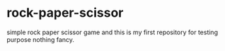 # rock-paper-scissor
simple rock paper scissor game and this is my first repository for testing purpose nothing fancy.
